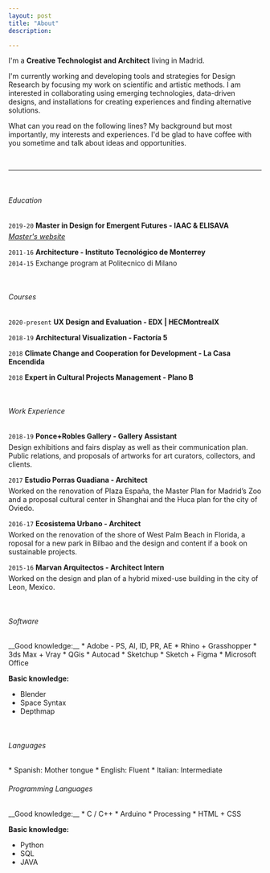 ```yaml
---
layout: post
title: "About"
description:

---
```

I'm a <b>Creative Technologist and Architect</b> living in Madrid.

I'm currently working and developing tools and strategies for Design Research by focusing my work on scientific and artistic methods. I am interested in collaborating using emerging technologies, data-driven designs, and  installations for creating experiences and finding alternative solutions.

What can you read on the following lines? My background but most importantly, my interests and experiences. I'd be glad to have coffee with you sometime and talk about ideas and opportunities.

<br>

<hr>

<br>

<h6> Education </h6>

`2019-20`
__Master in Design for Emergent Futures - IAAC & ELISAVA__
<span style="display:block; height: 5px;"></span>
<a target="_blank" href="https://andrea_bertran.gitlab.io/andrea.bertran/"><i>Master's website</i></a>

`2011-16`
__Architecture - Instituto Tecnológico de Monterrey__
<span style="display:block; height: 5px;"></span>
`2014-15` Exchange program at Politecnico di Milano

<br>

<h6> Courses </h6>

`2020-present`
__UX Design and Evaluation - EDX | HECMontrealX__

`2018-19`
__Architectural Visualization - Factoría 5__

`2018`
__Climate Change and Cooperation for Development - La Casa Encendida__

`2018`
__Expert in Cultural Projects Management - Plano B__

<br>

<h6> Work Experience </h6>

`2018-19`
__Ponce+Robles Gallery - Gallery Assistant__
<span style="display:block; height: 5px;"></span>
Design exhibitions and fairs display as well as their communication plan. Public relations, and proposals of artworks for art curators, collectors, and clients.

`2017`
__Estudio Porras Guadiana - Architect__
<span style="display:block; height: 5px;"></span>
Worked on the renovation of Plaza España, the Master Plan for
Madrid’s Zoo and a proposal cultural center in Shanghai and the Huca plan for the city of Oviedo.

`2016-17`
__Ecosistema Urbano - Architect__
<span style="display:block; height: 5px;"></span>
Worked on the renovation of the shore of West Palm Beach in Florida, a roposal for a new park in Bilbao and the design and content if a book on sustainable projects.

`2015-16`
__Marvan Arquitectos - Architect Intern__
<span style="display:block; height: 5px;"></span>
Worked on the design and plan of a hybrid mixed-use building
in the city of Leon, Mexico.

<br>

<h6> Software </h6>
__Good knowledge:__
* Adobe - PS, AI, ID, PR, AE
* Rhino + Grasshopper
* 3ds Max + Vray
* QGis
* Autocad
* Sketchup
* Sketch + Figma
* Microsoft Office

__Basic knowledge:__
* Blender
* Space Syntax
* Depthmap

<br>

<h6> Languages </h6>
* Spanish: Mother tongue
* English: Fluent
* Italian: Intermediate

<br>

<h6> Programming Languages </h6>
__Good knowledge:__
* C / C++
* Arduino
* Processing
* HTML + CSS

__Basic knowledge:__
* Python
* SQL
* JAVA
